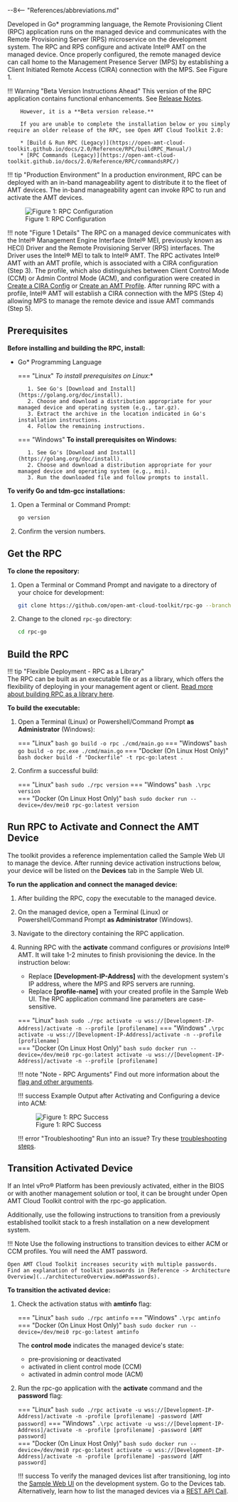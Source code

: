 --8<-- "References/abbreviations.md"

Developed in Go* programming language, the Remote Provisioning Client (RPC) application runs on the managed device and communicates with the Remote Provisioning Server (RPS) microservice on the development system. The RPC and RPS configure and activate Intel® AMT on the managed device. Once properly configured, the remote managed device can call home to the Management Presence Server (MPS) by establishing a Client Initiated Remote Access (CIRA) connection with the MPS. See Figure 1.

!!! Warning "Beta Version Instructions Ahead"
        This version of the RPC application contains functional enhancements. See [Release Notes](../../../release-notes).

        However, it is a **Beta version release.** 
        
        If you are unable to complete the installation below or you simply require an older release of the RPC, see Open AMT Cloud Toolkit 2.0:

        * [Build & Run RPC (Legacy)](https://open-amt-cloud-toolkit.github.io/docs/2.0/Reference/RPC/buildRPC_Manual/)
        * [RPC Commands (Legacy)](https://open-amt-cloud-toolkit.github.io/docs/2.0/Reference/RPC/commandsRPC/)

!!! tip "Production Environment"
        In a production environment, RPC can be deployed with an in-band manageability agent to distribute it to the fleet of AMT devices. The in-band manageability agent can invoke RPC to run and activate the AMT devices.

<figure class="figure-image">
<img src="..\..\..\assets\images\RPC_Overview.png" alt="Figure 1: RPC Configuration">
<figcaption>Figure 1: RPC Configuration</figcaption>
</figure>

!!! note "Figure 1 Details"
    The RPC on a managed device communicates with the Intel® Management Engine Interface (Intel® MEI, previously known as HECI) Driver and the Remote Provisioning Server (RPS) interfaces. The Driver uses the Intel® MEI to talk to Intel® AMT. The RPC activates Intel® AMT with an AMT profile, which is associated with a CIRA configuration (Step 3). The profile, which also distinguishes between Client Control Mode (CCM) or Admin Control Mode (ACM), and configuration were created in [Create a CIRA Config](../../GetStarted/createCIRAConfig.md) or [Create an AMT Profile](../../GetStarted/createProfileACM.md). After running RPC with a profile, Intel® AMT will establish a CIRA connection with the MPS (Step 4) allowing MPS to manage the remote device and issue AMT commands (Step 5).

## Prerequisites
**Before installing and building the RPC, install:**

* Go* Programming Language

    === "Linux"
         **To install prerequisites on Linux*:**

         1. See Go's [Download and Install](https://golang.org/doc/install).
         2. Choose and download a distribution appropriate for your managed device and operating system (e.g., tar.gz).
         3. Extract the archive in the location indicated in Go's installation instructions.
         4. Follow the remaining instructions. 

    === "Windows"
         **To install prerequisites on Windows:**

         1. See Go's [Download and Install](https://golang.org/doc/install).
         2. Choose and download a distribution appropriate for your managed device and operating system (e.g., msi).
         3. Run the downloaded file and follow prompts to install. 


**To verify Go and tdm-gcc installations:**

1. Open a Terminal or Command Prompt: 
   ``` bash
   go version
   ```

2. Confirm the version numbers.

## Get the RPC

**To clone the repository:**

1. Open a Terminal or Command Prompt and navigate to a directory of your choice for development:
   ``` bash
   git clone https://github.com/open-amt-cloud-toolkit/rpc-go --branch v{{ repoVersion.rpc_go }}
   ```
  
2. Change to the cloned `rpc-go` directory:
   ``` bash
   cd rpc-go
   ```

## Build the RPC

!!! tip "Flexible Deployment - RPC as a Library"  
        The RPC can be built as an executable file or as a library, which offers the flexibility of deploying in your management agent or client. [Read more about building RPC as a library here](./libraryRPC/).

**To build the executable:**

1. Open a Terminal (Linux) or Powershell/Command Prompt **as Administrator** (Windows):

    === "Linux"
        ``` bash
        go build -o rpc ./cmd/main.go
        ```
    === "Windows"
        ``` bash
        go build -o rpc.exe ./cmd/main.go
        ```
    === "Docker (On Linux Host Only)"
        ``` bash
        docker build -f "Dockerfile" -t rpc-go:latest .
        ```

2. Confirm a successful build:

    === "Linux"
        ``` bash
        sudo ./rpc version
        ```
    === "Windows"
        ``` bash
        .\rpc version
        ```        
    === "Docker (On Linux Host Only)"
        ``` bash
        sudo docker run --device=/dev/mei0 rpc-go:latest version
        ```

## Run RPC to Activate and Connect the AMT Device

The toolkit provides a reference implementation called the Sample Web UI to manage the device. After running device activation instructions below, your device will be listed on the **Devices** tab in the Sample Web UI. 

**To run the application and connect the managed device:**

1. After building the RPC, copy the executable to the managed device.
   
2. On the managed device, open a Terminal (Linux) or Powershell/Command Prompt **as Administrator** (Windows).

3. Navigate to the directory containing the RPC application. 

4. Running RPC with the **activate** command configures or *provisions* Intel® AMT. It will take 1-2 minutes to finish provisioning the device. 
     In the instruction below:

    - Replace **[Development-IP-Address]** with the development system's IP address, where the MPS and RPS servers are running.
    - Replace **[profile-name]** with your created profile in the Sample Web UI. The RPC application command line parameters are case-sensitive.

    === "Linux"
        ``` bash
        sudo ./rpc activate -u wss://[Development-IP-Address]/activate -n --profile [profilename]
        ```
    === "Windows"
        ```
        .\rpc activate -u wss://[Development-IP-Address]/activate -n --profile [profilename]
        ```        
    === "Docker (On Linux Host Only)"
        ``` bash
        sudo docker run --device=/dev/mei0 rpc-go:latest activate -u wss://[Development-IP-Address]/activate -n --profile [profilename]
        ```

    !!! note "Note - RPC Arguments"
        Find out more information about the [flag and other arguments](./commandsRPC.md).


    !!! success
        Example Output after Activating and Configuring a device into ACM:
        <figure class="figure-image">
        <img src="..\..\..\assets\images\RPC_Success.png" alt="Figure 1: RPC Success">
        <figcaption>Figure 1: RPC Success</figcaption>
        </figure>

    !!! error "Troubleshooting"
        Run into an issue? Try these [troubleshooting steps](../troubleshooting.md).
         
## Transition Activated Device

If an Intel vPro® Platform has been previously activated, either in the BIOS or with another management solution or tool, it can be brought under Open AMT Cloud Toolkit control with the rpc-go application. 

Additionally, use the following instructions to transition from a previously established toolkit stack to a fresh installation on a new development system.

!!! Note
    Use the following instructions to transition devices to either ACM or CCM profiles. You will need the AMT password.
    
    Open AMT Cloud Toolkit increases security with multiple passwords. Find an explanation of toolkit passwords in [Reference -> Architecture Overview](../architectureOverview.md#Passwords).

**To transition the activated device:**

1. Check the activation status with **amtinfo** flag:

    === "Linux"
        ``` bash
        sudo ./rpc amtinfo
        ```
    === "Windows"
        ```
        .\rpc amtinfo
        ```        
    === "Docker (On Linux Host Only)"
        ``` bash
        sudo docker run --device=/dev/mei0 rpc-go:latest amtinfo
        ```
    
    The **control mode** indicates the managed device's state:

    - pre-provisioning or deactivated
    - activated in client control mode (CCM)
    - activated in admin control mode (ACM)

2. Run the rpc-go application with the **activate** command and the **password** flag:

    === "Linux"
        ``` bash
        sudo ./rpc activate -u wss://[Development-IP-Address]/activate -n -profile [profilename] -password [AMT password]
        ```
    === "Windows"
        ```
        .\rpc activate -u wss://[Development-IP-Address]/activate -n -profile [profilename] -password [AMT password]
        ```        
    === "Docker (On Linux Host Only)"
        ``` bash
        sudo docker run --device=/dev/mei0 rpc-go:latest activate -u wss://[Development-IP-Address]/activate -n -profile [profilename] -password [AMT password]
        ```

    !!! success
        To verify the managed devices list after transitioning, log into the [Sample Web UI](../../GetStarted/loginToUI.md) on the development system. Go to the Devices tab. Alternatively, learn how to list the managed devices via a [REST API Call](../../Tutorials/apiTutorial.md). 
